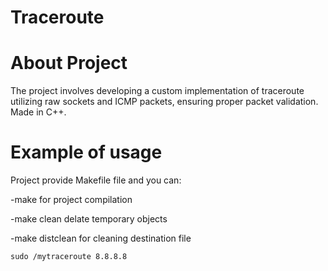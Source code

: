 # Traceroute 
# About Project 
The project involves developing a custom implementation of traceroute utilizing raw sockets and ICMP packets, ensuring proper packet validation. Made in C++.
# Example of usage
Project provide Makefile file and you can:

-make for project compilation 

-make clean delate temporary objects 

-make distclean for cleaning destination file 

```terminal
sudo /mytraceroute 8.8.8.8
```
